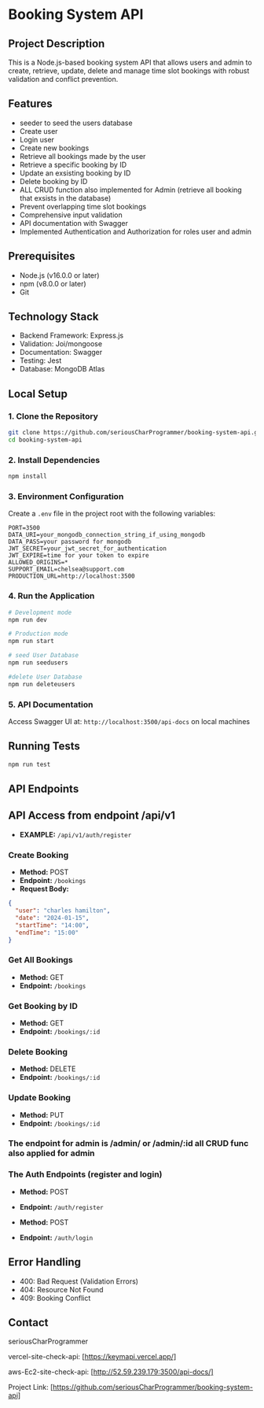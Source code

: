 # Booking System API

## Project Description

This is a Node.js-based booking system API that allows users and admin to create, retrieve, update, delete and manage time slot bookings with robust validation and conflict prevention.

## Features

- seeder to seed the users database
- Create user
- Login user
- Create new bookings
- Retrieve all bookings made by the user
- Retrieve a specific booking by ID
- Update an exsisting booking by ID
- Delete booking by ID
- ALL CRUD function also implemented for Admin (retrieve all booking that exsists in the database)
- Prevent overlapping time slot bookings
- Comprehensive input validation
- API documentation with Swagger
- Implemented Authentication and Authorization for roles user and admin

## Prerequisites

- Node.js (v16.0.0 or later)
- npm (v8.0.0 or later)
- Git

## Technology Stack

- Backend Framework: Express.js
- Validation: Joi/mongoose
- Documentation: Swagger
- Testing: Jest
- Database: MongoDB Atlas

## Local Setup

### 1. Clone the Repository

```bash
git clone https://github.com/seriousCharProgrammer/booking-system-api.git
cd booking-system-api
```

### 2. Install Dependencies

```bash
npm install
```

### 3. Environment Configuration

Create a `.env` file in the project root with the following variables:

```
PORT=3500
DATA_URI=your_mongodb_connection_string_if_using_mongodb
DATA_PASS=your password for mongodb
JWT_SECRET=your_jwt_secret_for_authentication
JWT_EXPIRE=time for your token to expire
ALLOWED_ORIGINS=*
SUPPORT_EMAIL=chelsea@support.com
PRODUCTION_URL=http://localhost:3500
```

### 4. Run the Application

```bash
# Development mode
npm run dev

# Production mode
npm run start

# seed User Database
npm run seedusers

#delete User Database
npm run deleteusers
```

### 5. API Documentation

Access Swagger UI at: `http://localhost:3500/api-docs` on local machines

## Running Tests

```bash
npm run test
```

## API Endpoints

## API Access from endpoint /api/v1

- **EXAMPLE:** `/api/v1/auth/register`

### Create Booking

- **Method:** POST
- **Endpoint:** `/bookings`
- **Request Body:**

```json
{
  "user": "charles hamilton",
  "date": "2024-01-15",
  "startTime": "14:00",
  "endTime": "15:00"
}
```

### Get All Bookings

- **Method:** GET
- **Endpoint:** `/bookings`

### Get Booking by ID

- **Method:** GET
- **Endpoint:** `/bookings/:id`

### Delete Booking

- **Method:** DELETE
- **Endpoint:** `/bookings/:id`

### Update Booking

- **Method:** PUT
- **Endpoint:** `/bookings/:id`

### The endpoint for admin is /admin/ or /admin/:id all CRUD func also applied for admin

### The Auth Endpoints (register and login)

- **Method:** POST
- **Endpoint:** `/auth/register`

- **Method:** POST
- **Endpoint:** `/auth/login`

## Error Handling

- 400: Bad Request (Validation Errors)
- 404: Resource Not Found
- 409: Booking Conflict

## Contact

seriousCharProgrammer

vercel-site-check-api: [https://keymapi.vercel.app/]

aws-Ec2-site-check-api: [http://52.59.239.179:3500/api-docs/]

Project Link: [https://github.com/seriousCharProgrammer/booking-system-api]
